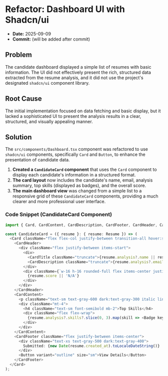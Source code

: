 
# **Refactor: Dashboard UI with Shadcn/ui**

- **Date:** 2025-09-09
- **Commit:** (will be added after commit)

## Problem

The candidate dashboard displayed a simple list of resumes with basic information. The UI did not effectively present the rich, structured data extracted from the resume analysis, and it did not use the project's designated `shadcn/ui` component library.

## Root Cause

The initial implementation focused on data fetching and basic display, but it lacked a sophisticated UI to present the analysis results in a clear, structured, and visually appealing manner.

## Solution

The `src/components/Dashboard.tsx` component was refactored to use `shadcn/ui` components, specifically `Card` and `Button`, to enhance the presentation of candidate data.

1.  **Created a `CandidateCard` component** that uses the `Card` component to display each candidate's information in a structured format.
2.  **The card layout** now includes the candidate's name, email, analysis summary, top skills (displayed as badges), and the overall score.
3.  **The main dashboard view** was changed from a simple list to a responsive grid of these `CandidateCard` components, providing a much clearer and more professional user interface.

### Code Snippet (CandidateCard Component)

```typescript
import { Card, CardContent, CardDescription, CardFooter, CardHeader, CardTitle } from '@/components/ui/card';

const CandidateCard = ({ resume }: { resume: Resume }) => (
  <Card className="flex flex-col justify-between transition-all hover:shadow-lg">
    <CardHeader>
      <div className="flex justify-between items-start">
        <div>
          <CardTitle className="truncate">{resume.analysis?.name || resume.filename}</CardTitle>
          <CardDescription className="truncate">{resume.analysis?.email || 'No email found'}</CardDescription>
        </div>
        <div className={`w-16 h-16 rounded-full flex items-center justify-center text-white font-bold text-xl ${resume.score >= 85 ? 'bg-green-500' : resume.score >= 60 ? 'bg-yellow-500' : 'bg-red-500'}`}>
          {resume.score || 'N/A'}
        </div>
      </div>
    </CardHeader>
    <CardContent>
      <p className="text-sm text-gray-600 dark:text-gray-300 italic line-clamp-2">"{resume.analysis?.summary || 'No summary available'}"</p>
      <div className="mt-4">
        <h4 className="text-sm font-semibold mb-2">Top Skills</h4>
        <div className="flex flex-wrap">
          {resume.analysis?.skills?.slice(0, 3).map(skill => <Badge key={skill}>{skill}</Badge>) ?? <Badge>No skills found</Badge>}
        </div>
      </div>
    </CardContent>
    <CardFooter className="flex justify-between items-center">
      <div className="text-xs text-gray-500 dark:text-gray-400">
        Submitted: {new Date(resume.created_at).toLocaleDateString()}
      </div>
      <Button variant="outline" size="sm">View Details</Button>
    </CardFooter>
  </Card>
);
```
